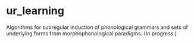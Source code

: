 # ur_learning
Algorithms for subregular induction of phonological grammars and sets of underlying forms from morphophonological paradigms. (In progress.)
